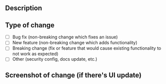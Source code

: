 ## Description

## Type of change

- [ ] Bug fix (non-breaking change which fixes an issue)
- [ ] New feature (non-breaking change which adds functionality)
- [ ] Breaking change (fix or feature that would cause existing functionality to not work as expected)
- [ ] Other (security config, docs update, etc.)

## Screenshot of change (if there's UI update)